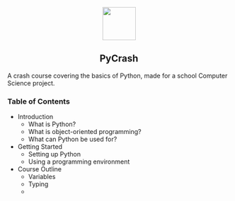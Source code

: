 <p align="center">
    <img align="center" src="https://upload.wikimedia.org/wikipedia/commons/c/c3/Python-logo-notext.svg" alt="" width="75" height="75">
    <h2 align="center">PyCrash</h2>

A crash course covering the basics of Python, made for a school Computer Science project.

### Table of Contents

- Introduction
  - What is Python?
  - What is object-oriented programming?
  - What can Python be used for?
- Getting Started
  - Setting up Python
  - Using a programming environment
- Course Outline
  - Variables
  - Typing
  - 